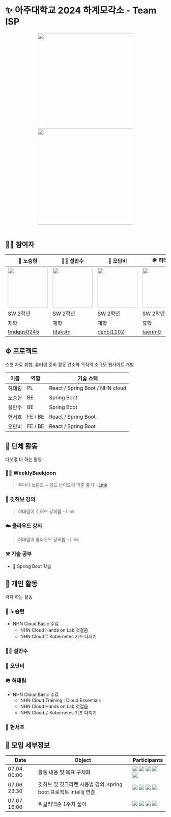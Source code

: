 # ✨ 아주대학교 2024 하계모각소 - Team ISP

<div align="center">
  <img src="https://github.com/AjouDev23/SummerMogakso24/assets/127942413/f55cb48a-b90d-432d-8ee8-5cf84e7558a7" width="300" height="300">
  <br>
  <a href="https://velog.io/@taerim0/2024-%ED%95%98%EA%B3%84%EB%AA%A8%EA%B0%81%EC%86%8C-ISP"><img src="https://velog-readme-stats.vercel.app/api?name=taerim0&slug=2024-하계모각소-ISP" width="300"></a>
</div>

<br>

## 🧑‍💻 참여자

|🥸 노승현|🧞‍♂️ 설만수|🎸 오단비|🪖 허태림|🥋 현서호|
|-|-|-|-|-|
|<img src="https://avatars.githubusercontent.com/u/128346463?v=4" width="125">|<img src="https://avatars.githubusercontent.com/u/166008010?v=4" width="125">|<img src="https://avatars.githubusercontent.com/u/63053280?v=4" width="125">|<img src="https://avatars.githubusercontent.com/u/127942413?v=4" width="125">|<img src="https://avatars.githubusercontent.com/u/138036591?v=4" width="125">|
|SW 2학년|SW 2학년|SW 2학년|SW 2학년|SW 2학년|
|재학|재학|재학|휴학|재학|
|[tmdgus0245](https://github.com/tmdgus0245)|[tjfakstn](https://github.com/tjfakstn)|[danbi1102](https://github.com/danbi1102)|[taerim0](https://github.com/taerim0)|[HYUN-SEO-HO](https://github.com/HYUN-SEO-HO)|

## ⚙️ 프로젝트

스웻 자료 취합, 튜터링 준비 활동 간소화 목적의 소규모 웹사이트 개발

|이름|역할|기술 스택|
|-|-|-|
|허태림|PL|React / Spring Boot / NHN cloud|
|노승현|BE|Spring Boot|
|설만수|BE|Spring Boot|
|현서호|FE / BE|React / Spring Boot|
|오단비|FE / BE|React / Spring Boot|

## 👥 단체 활동

다섯명 다 하는 활동

### 🧑‍💻 WeeklyBaekjoon
> 주마다 브론즈 ~ 골드 난이도의 백준 풀기 - [Link](https://github.com/AjouDev23/SummerMogakso24/tree/main/WeeklyBaekjoon)

### 🐾 깃허브 강의
> 허태림이 깃허브 강의함 - Link

### ☁️ 클라우드 강의
> 허태림이 클라우드 강의함 - Link

### ⚒️ 기술 공부
- 🌿 Spring Boot 학습

## 👤 개인 활동

각자 하는 활동

### 🥸 노승현
- NHN Cloud Basic 수료
  - NHN Cloud Hands on Lab 첫걸음
  - NHN Cloud로 Kubernetes 기초 다지기
### 🧞‍♂️ 설만수
### 🎸 오단비
### 🪖 허태림
- NHN Cloud Basic 수료
  - NHN Cloud Training : Cloud Essentials
  - NHN Cloud Hands on Lab 첫걸음
  - NHN Cloud로 Kubernetes 기초 다지기
### 🥋 현서호

## 📃 모임 세부정보

|Date|Object|Participants|
|-|-|-|
|07.04. 00:00|활동 내용 및 목표 구체화|<img src="https://img.shields.io/badge/taerim0-darkgreen"> <img src="https://img.shields.io/badge/tjfakstn-darkred"> <img src="https://img.shields.io/badge/danbi1102-F6F89B"> <img src="https://img.shields.io/badge/tmdgus0245-blue"> <img src="https://img.shields.io/badge/HYUN--SEO--HO-3BFF04">|
|07.06. 23:30|깃허브 및 깃크라켄 사용법 강의, spring boot 프로젝트 intellij 연결|<img src="https://img.shields.io/badge/taerim0-darkgreen"> <img src="https://img.shields.io/badge/danbi1102-F6F89B"> <img src="https://img.shields.io/badge/tmdgus0245-blue"> <img src="https://img.shields.io/badge/HYUN--SEO--HO-3BFF04">|
|07.07. 16:00|위클리백준 1주차 풀이|<img src="https://img.shields.io/badge/taerim0-darkgreen"> <img src="https://img.shields.io/badge/danbi1102-F6F89B"> <img src="https://img.shields.io/badge/tmdgus0245-blue"> <img src="https://img.shields.io/badge/HYUN--SEO--HO-3BFF04">|
